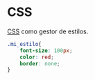 
# CSS

[CSS]() como gestor de estilos.

``` CSS
.mi_estilo{
    font-size: 100px;
    color: red;
    border: none;
}
```
